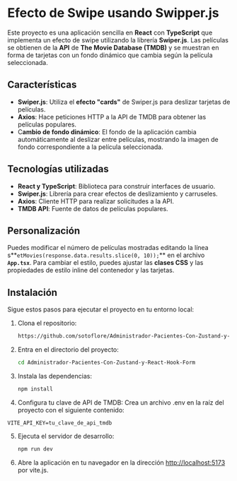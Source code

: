 # Efecto de Swipe usando Swipper.js

Este proyecto es una aplicación sencilla en **React** con **TypeScript** que implementa un efecto de swipe utilizando la librería **Swiper.js**. Las películas se obtienen de la **API** de **The Movie Database (TMDB)** y se muestran en forma de tarjetas con un fondo dinámico que cambia según la película seleccionada.

## Características
- **Swiper.js**: Utiliza el **efecto "cards"** de Swiper.js para deslizar tarjetas de películas.
- **Axios**: Hace peticiones HTTP a la API de TMDB para obtener las películas populares.
- C**ambio de fondo dinámico**: El fondo de la aplicación cambia automáticamente al deslizar entre películas, mostrando la imagen de fondo correspondiente a la película seleccionada.

## Tecnologías utilizadas
- **React y TypeScript**: Biblioteca para construir interfaces de usuario.
- **Swiper.js**: Librería para crear efectos de deslizamiento y carruseles.
- **Axios**: Cliente HTTP para realizar solicitudes a la API.
- **TMDB API**: Fuente de datos de películas populares.

## Personalización
Puedes modificar el número de películas mostradas editando la línea s**`etMovies(response.data.results.slice(0, 10));`** en el archivo **`App.tsx`**.
Para cambiar el estilo, puedes ajustar las **clases CSS** y las propiedades de estilo inline del contenedor y las tarjetas.

## Instalación

Sigue estos pasos para ejecutar el proyecto en tu entorno local:

1. Clona el repositorio:
    ```bash
    https://github.com/sotoflore/Administrador-Pacientes-Con-Zustand-y-React-Hook-Form.git
    ```
2. Entra en el directorio del proyecto:
    ```bash
    cd Administrador-Pacientes-Con-Zustand-y-React-Hook-Form
    ```
3. Instala las dependencias:
    ```bash
    npm install
    ```
4. Configura tu clave de API de TMDB:
Crea un archivo .env en la raíz del proyecto con el siguiente contenido:
```
VITE_API_KEY=tu_clave_de_api_tmdb
```

5. Ejecuta el servidor de desarrollo:
    ```bash
    npm run dev
    ```

6. Abre la aplicación en tu navegador en la dirección [http://localhost:5173](http://localhost:5173) por vite.js.
